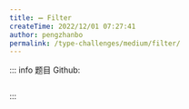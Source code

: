 ```yaml
---
title: ➖ Filter
createTime: 2022/12/01 07:27:41
author: pengzhanbo
permalink: /type-challenges/medium/filter/
---
```


::: info 题目
Github: []()

```ts

```

:::
